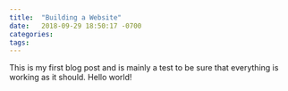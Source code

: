 ```yaml
---
title:  "Building a Website"
date:   2018-09-29 18:50:17 -0700
categories:
tags:
---
```

This is my first blog post and is mainly a test to be sure that everything is working as it should. Hello world!

